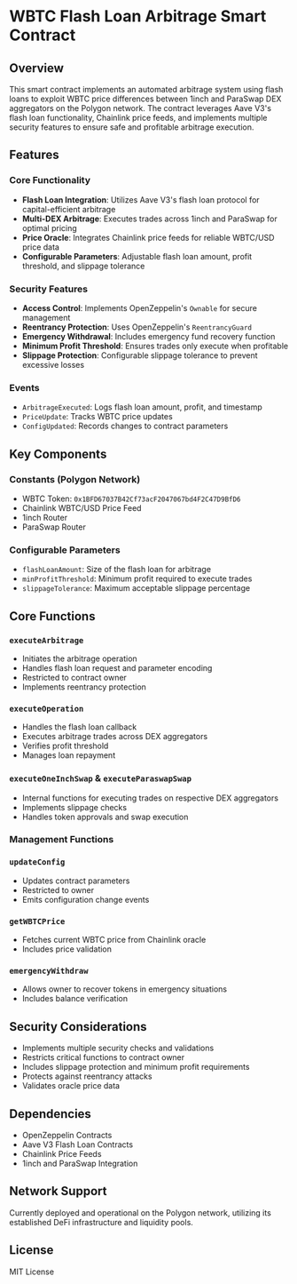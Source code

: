 # WBTC Flash Loan Arbitrage Smart Contract

## Overview
This smart contract implements an automated arbitrage system using flash loans to exploit WBTC price differences between 1inch and ParaSwap DEX aggregators on the Polygon network. The contract leverages Aave V3's flash loan functionality, Chainlink price feeds, and implements multiple security features to ensure safe and profitable arbitrage execution.

## Features

### Core Functionality
- **Flash Loan Integration**: Utilizes Aave V3's flash loan protocol for capital-efficient arbitrage
- **Multi-DEX Arbitrage**: Executes trades across 1inch and ParaSwap for optimal pricing
- **Price Oracle**: Integrates Chainlink price feeds for reliable WBTC/USD price data
- **Configurable Parameters**: Adjustable flash loan amount, profit threshold, and slippage tolerance

### Security Features
- **Access Control**: Implements OpenZeppelin's `Ownable` for secure management
- **Reentrancy Protection**: Uses OpenZeppelin's `ReentrancyGuard`
- **Emergency Withdrawal**: Includes emergency fund recovery function
- **Minimum Profit Threshold**: Ensures trades only execute when profitable
- **Slippage Protection**: Configurable slippage tolerance to prevent excessive losses

### Events
- `ArbitrageExecuted`: Logs flash loan amount, profit, and timestamp
- `PriceUpdate`: Tracks WBTC price updates
- `ConfigUpdated`: Records changes to contract parameters

## Key Components

### Constants (Polygon Network)
- WBTC Token: `0x1BFD67037B42Cf73acF2047067bd4F2C47D9BfD6`
- Chainlink WBTC/USD Price Feed
- 1inch Router
- ParaSwap Router

### Configurable Parameters
- `flashLoanAmount`: Size of the flash loan for arbitrage
- `minProfitThreshold`: Minimum profit required to execute trades
- `slippageTolerance`: Maximum acceptable slippage percentage

## Core Functions

### `executeArbitrage`
- Initiates the arbitrage operation
- Handles flash loan request and parameter encoding
- Restricted to contract owner
- Implements reentrancy protection

### `executeOperation`
- Handles the flash loan callback
- Executes arbitrage trades across DEX aggregators
- Verifies profit threshold
- Manages loan repayment

### `executeOneInchSwap` & `executeParaswapSwap`
- Internal functions for executing trades on respective DEX aggregators
- Implements slippage checks
- Handles token approvals and swap execution

### Management Functions

### `updateConfig`
- Updates contract parameters
- Restricted to owner
- Emits configuration change events

### `getWBTCPrice`
- Fetches current WBTC price from Chainlink oracle
- Includes price validation

### `emergencyWithdraw`
- Allows owner to recover tokens in emergency situations
- Includes balance verification

## Security Considerations
- Implements multiple security checks and validations
- Restricts critical functions to contract owner
- Includes slippage protection and minimum profit requirements
- Protects against reentrancy attacks
- Validates oracle price data

## Dependencies
- OpenZeppelin Contracts
- Aave V3 Flash Loan Contracts
- Chainlink Price Feeds
- 1inch and ParaSwap Integration

## Network Support
Currently deployed and operational on the Polygon network, utilizing its established DeFi infrastructure and liquidity pools.

## License
MIT License
